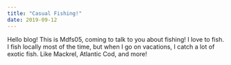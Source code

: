 ```yaml
---
title: "Casual Fishing!"
date: 2019-09-12
---
```


Hello blog! This is Mdfs05, coming to talk to you about fishing! I love to fish. I fish locally most of the time, but when I go on vacations, I catch a lot of exotic fish. Like Mackrel, Atlantic Cod, and more! 
